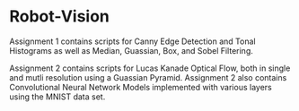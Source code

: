 # Robot-Vision

Assignment 1 contains scripts for Canny Edge Detection and Tonal Histograms as well as Median, Guassian, Box, and Sobel Filtering.

Assignment 2 contains scripts for Lucas Kanade Optical Flow, both in single and mutli resolution using a Guassian Pyramid. Assignment 2 also contains Convolutional Neural Network Models implemented with various layers using the MNIST data set.
